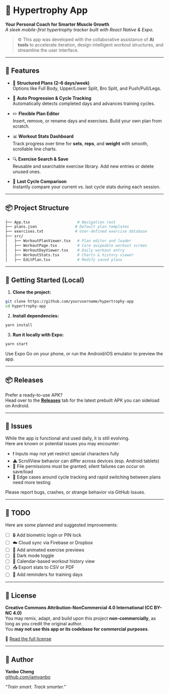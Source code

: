 # 💪 Hypertrophy App

**Your Personal Coach for Smarter Muscle Growth**  
_A sleek mobile-first hypertrophy tracker built with React Native & Expo._

> ⚙️ This app was developed with the collaborative assistance of **AI tools** to accelerate iteration, design intelligent workout structures, and streamline the user interface.

---

## 🚀 Features

- 📆 **Structured Plans (2–6 days/week)**  
  Options like Full Body, Upper/Lower Split, Bro Split, and Push/Pull/Legs.

- 🔁 **Auto Progression & Cycle Tracking**  
  Automatically detects completed days and advances training cycles.

- ✏️ **Flexible Plan Editor**  
  Insert, remove, or rename days and exercises. Build your own plan from scratch.

- 📊 **Workout Stats Dashboard**  
  Track progress over time for **sets**, **reps**, and **weight** with smooth, scrollable line charts.

- 🔍 **Exercise Search & Save**  
  Reusable and searchable exercise library. Add new entries or delete unused ones.

- 🧠 **Last Cycle Comparison**  
  Instantly compare your current vs. last cycle stats during each session.

---

## 📦 Project Structure

```bash
├── App.tsx                     # Navigation root
├── plans.json                 # Default plan templates
├── exercises.txt              # User-defined exercise database
├── src/
│   ├── WorkoutPlanViewer.tsx   # Plan editor and loader
│   ├── WorkoutPage.tsx         # Core swipeable workout screen
│   ├── WorkoutDayViewer.tsx    # Daily workout entry
│   ├── WorkoutStats.tsx        # Charts & history viewer
│   ├── EditPlan.tsx            # Modify saved plans
```

---

## 📱 Getting Started (Local)

1. **Clone the project:**

```bash
git clone https://github.com/yourusername/hypertrophy-app
cd hypertrophy-app
```

2. **Install dependencies:**

```bash
yarn install
```

3. **Run it locally with Expo:**

```bash
yarn start
```

Use Expo Go on your phone, or run the Android/iOS emulator to preview the app.

---

## 📦 Releases

Prefer a ready-to-use APK?  
Head over to the [**Releases**](https://github.com/yourusername/hypertrophy-app/releases) tab for the latest prebuilt APK you can sideload on Android.

---

## 🐞 Issues

While the app is functional and used daily, it is still evolving.  
Here are known or potential issues you may encounter:

- ❗ Inputs may not yet restrict special characters fully
- ⚠️ ScrollView behavior can differ across devices (esp. Android tablets)
- 📂 File permissions must be granted; silent failures can occur on save/load
- 🔁 Edge cases around cycle tracking and rapid switching between plans need more testing

Please report bugs, crashes, or strange behavior via GitHub Issues.

---

## 📝 TODO

Here are some planned and suggested improvements:

- [ ] 🔒 Add biometric login or PIN lock
- [ ] ☁️ Cloud sync via Firebase or Dropbox
- [ ] 🎥 Add animated exercise previews
- [ ] 🌙 Dark mode toggle
- [ ] 📅 Calendar-based workout history view
- [ ] 📤 Export stats to CSV or PDF
- [ ] 🔔 Add reminders for training days

---

## 📄 License

**Creative Commons Attribution-NonCommercial 4.0 International (CC BY-NC 4.0)**  
You may remix, adapt, and build upon this project **non-commercially**, as long as you credit the original author.  
You **may not use this app or its codebase for commercial purposes**.

🔗 [Read the full license](https://creativecommons.org/licenses/by-nc/4.0/)

---

## 🧠 Author

**Yanbo Cheng**  
[github.com/iamyanbo](https://github.com/iamyanbo)

_“Train smart. Track smarter.”_
